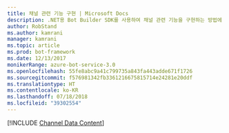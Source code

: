 ```yaml
---
title: 채널 관련 기능 구현 | Microsoft Docs
description: .NET용 Bot Builder SDK를 사용하여 채널 관련 기능을 구현하는 방법에 대해 알아봅니다.
author: RobStand
ms.author: kamrani
manager: kamrani
ms.topic: article
ms.prod: bot-framework
ms.date: 12/13/2017
monikerRange: azure-bot-service-3.0
ms.openlocfilehash: 55fe8abc9a41c799735a843fa443adde671f1726
ms.sourcegitcommit: f576981342fb3361216675815714e24281e20ddf
ms.translationtype: HT
ms.contentlocale: ko-KR
ms.lasthandoff: 07/18/2018
ms.locfileid: "39302554"
---
```

[!INCLUDE [Channel Data Content](../includes/snippet-channeldata.md)]
